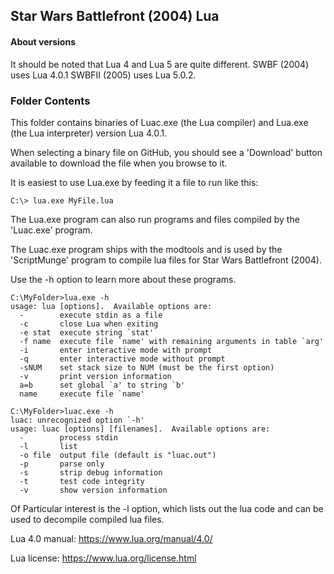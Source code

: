 ## Star Wars Battlefront (2004) Lua

#### About versions 
It should be noted that Lua 4 and Lua 5 are quite different. SWBF (2004) uses Lua 4.0.1 SWBFII (2005) uses Lua 5.0.2.

### Folder Contents
This folder contains binaries of Luac.exe (the Lua compiler) and Lua.exe (the Lua interpreter) version Lua 4.0.1. 


When selecting a binary file on GitHub, you should see a 'Download' button available to download the file when you browse to it.

It is easiest to use Lua.exe by feeding it a file to run like this:
```
C:\> lua.exe MyFile.lua 
```
The Lua.exe program can also run programs and files compiled by the 'Luac.exe' program.

The Luac.exe program ships with the modtools and is used by the 'ScriptMunge' program to compile lua files for Star Wars Battlefront (2004).

Use the -h option to learn more about these programs.
```
C:\MyFolder>lua.exe -h
usage: lua [options].  Available options are:
  -        execute stdin as a file
  -c       close Lua when exiting
  -e stat  execute string `stat'
  -f name  execute file `name' with remaining arguments in table `arg'
  -i       enter interactive mode with prompt
  -q       enter interactive mode without prompt
  -sNUM    set stack size to NUM (must be the first option)
  -v       print version information
  a=b      set global `a' to string `b'
  name     execute file `name'

```

```
C:\MyFolder>luac.exe -h
luac: unrecognized option `-h'
usage: luac [options] [filenames].  Available options are:
  -        process stdin
  -l       list
  -o file  output file (default is "luac.out")
  -p       parse only
  -s       strip debug information
  -t       test code integrity
  -v       show version information

```

Of Particular interest is the -l option, which lists out the lua code and can be used to decompile compiled lua files. 

Lua 4.0 manual: https://www.lua.org/manual/4.0/

Lua license: https://www.lua.org/license.html

